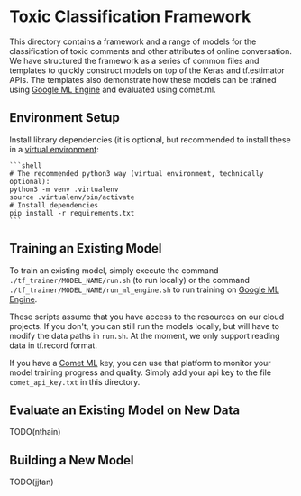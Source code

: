 # Toxic Classification Framework

This directory contains a framework and a range of models for the classification of toxic comments and other attributes of online conversation. We have structured the framework as a series of common files and templates to quickly construct models on top of the Keras and tf.estimator APIs. The templates also demonstrate how these models can be trained using [Google ML Engine](https://cloud.google.com/ml-engine/) and evaluated using comet.ml.

## Environment Setup

Install library dependencies (it is optional, but recommended to install these in a [virtual environment](https://docs.python.org/3/tutorial/venv.html):

    ```shell
    # The recommended python3 way (virtual environment, technically optional):
    python3 -m venv .virtualenv
    source .virtualenv/bin/activate
    # Install dependencies
    pip install -r requirements.txt
    ```

## Training an Existing Model

To train an existing model,  simply execute the command `./tf_trainer/MODEL_NAME/run.sh` (to run locally) or the command `./tf_trainer/MODEL_NAME/run_ml_engine.sh` to run training on [Google ML Engine](https://cloud.google.com/ml-engine/).

These scripts assume that you have access to the resources on our cloud projects. If you don't, you can still run the models locally, but will have to modify the data paths in `run.sh`. At the moment, we only support reading data in tf.record format.

If you have a [Comet ML](https://www.comet.ml/) key, you can use that platform to monitor your model training progress and quality. Simply add your api key to the file `comet_api_key.txt` in this directory.

## Evaluate an Existing Model on New Data

TODO(nthain)

## Building a New Model

TODO(jjtan)
